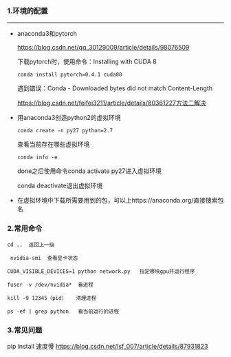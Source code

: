 ### 1.环境的配置

------

- anaconda3和pytorch

  https://blog.csdn.net/qq_30129009/article/details/98076509

  下载pytorch时，使用命令：Installing with CUDA 8

  ```
  conda install pytorch=0.4.1 cuda80
  ```

  遇到错误：Conda - Downloaded bytes did not match Content-Length

  https://blog.csdn.net/feifei3211/article/details/80361227方法二解决

- 用anaconda3创造python2的虚拟环境 

  ```
  conda create -n py27 python=2.7
  ```

  查看当前存在哪些虚拟环境

  ```
  conda info -e
  ```

  done之后使用命令conda activate py27进入虚拟环境

  conda deactivate退出虚拟环境

- 在虚拟环境中下载所需要用到的包，可以上https://anaconda.org/直接搜索包名


### 2.常用命令

```
cd ..  返回上一级
```

```
 nvidia-smi  查看显卡状态
```

```
CUDA_VISIBLE_DEVICES=1 python network.py   指定哪块gpu并运行程序
```

```
fuser -v /dev/nvidia*  看进程
```

```
kill -9 12345（pid）   清理进程
```

```
ps -ef | grep python   看当前运行的进程
```
### 3.常见问题
pip install 速度慢 https://blog.csdn.net/lsf_007/article/details/87931823
